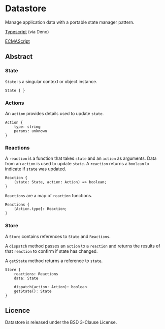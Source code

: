 # Datastore

Manage application data with a portable state manager pattern.

[Typescript](./deno/v0.1/) (via Deno)

[ECMAScript](./es/v0.1/)

## Abstract

### State

`State` is a singular context or object instance.

```
State { }
```

### Actions

An `action` provides details used to update `state`.

```
Action {
	type: string
	params: unknown
}
```

### Reactions

A `reaction` is a function that takes `state` and an `action` as arguments. Data
from an `action` is used to update `state`. A `reaction` returns a `boolean` to
indicate if `state` was updated.

```
Reaction {
	(state: State, action: Action) => boolean;
}
```

`Reactions` are a map of `reaction` functions.

```
Reactions {
	[Action.type]: Reaction;
}
```

### Store

A `Store` contains references to `State` and `Reactions`.

A `dispatch` method passes an `action` to a `reaction` and returns the results
of that `reaction` to confirm if state has changed.

A `getState` method returns a reference to `state`.

```
Store {
	reactions: Reactions
	data: State
	
	dispatch(action: Action): boolean
	getState(): State
}
```

## Licence

Datastore is released under the BSD 3-Clause License.
